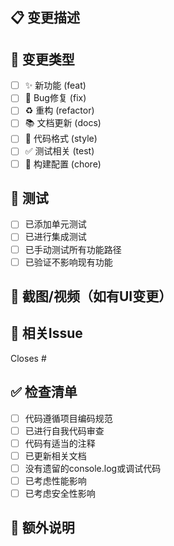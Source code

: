 ## 📋 变更描述
<!-- 简要描述这个PR的目的和主要变更 -->

## 🔄 变更类型
<!-- 在相应的选项前打勾 -->
- [ ] ✨ 新功能 (feat)
- [ ] 🐛 Bug修复 (fix)
- [ ] ♻️ 重构 (refactor)
- [ ] 📚 文档更新 (docs)
- [ ] 🎨 代码格式 (style)
- [ ] ✅ 测试相关 (test)
- [ ] 🔧 构建配置 (chore)

## 🧪 测试
<!-- 描述如何测试这些变更 -->
- [ ] 已添加单元测试
- [ ] 已进行集成测试
- [ ] 已手动测试所有功能路径
- [ ] 已验证不影响现有功能

## 📸 截图/视频（如有UI变更）
<!-- 如果有界面变更，请提供截图或录屏 -->

## 🔗 相关Issue
<!-- 关联相关的Issue -->
Closes #

## ✅ 检查清单
- [ ] 代码遵循项目编码规范
- [ ] 已进行自我代码审查
- [ ] 代码有适当的注释
- [ ] 已更新相关文档
- [ ] 没有遗留的console.log或调试代码
- [ ] 已考虑性能影响
- [ ] 已考虑安全性影响

## 📝 额外说明
<!-- 其他需要说明的内容 -->
